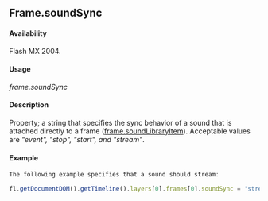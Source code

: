 ## Frame.soundSync

#### Availability

Flash MX 2004.

#### Usage

*frame.soundSync*

#### Description

Property; a string that specifies the sync behavior of a sound that is attached directly to a frame ([frame.soundLibraryItem](../Frame_object/frame31.md)). Acceptable values are *"event", "stop", "start", and "stream"*.

#### Example

```javascript
The following example specifies that a sound should stream:

fl.getDocumentDOM().getTimeline().layers[0].frames[0].soundSync = 'stream';

```
